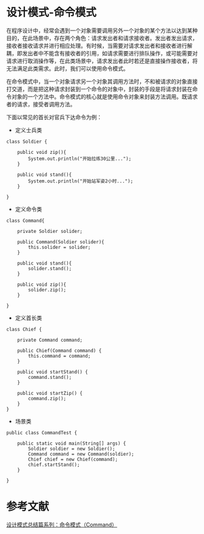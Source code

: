 # 设计模式-命令模式

在程序设计中，经常会遇到一个对象需要调用另外一个对象的某个方法以达到某种目的，在此场景中，存在两个角色：请求发出者和请求接收者。发出者发出请求，接收者接收请求并进行相应处理。有时候，当需要对请求发出者和接收者进行解耦，即发出者中不能含有接收者的引用，如请求需要进行排队操作，或可能需要对请求进行取消操作等，在此类场景中，请求发出者此时若还是直接操作接收者，将无法满足此类需求。此时，我们可以使用命令模式。

在命令模式中，当一个对象请求另一个对象其调用方法时，不和被请求的对象直接打交道，而是把这种请求封装到一个命令的对象中，封装的手段是将请求封装在命令对象的一个方法中。命令模式的核心就是使用命令对象来封装方法调用。既请求者的请求，接受者调用方法。

下面以常见的首长对官兵下达命令为例：

- 定义士兵类

```
class Soldier {
    
    public void zip(){
        System.out.println("开始拉练30公里...");
    }
    
    public void stand(){
        System.out.println("开始站军姿2小时...");
    }

}

```

- 定义命令类

```
class Command{
    
    private Soldier solider;
    
    public Command(Soldier solider){
        this.solider = solider;
    }
    
    public void stand(){
        solider.stand();
    }
    
    public void zip(){
        solider.zip();
    }
    
}

```


- 定义首长类


```
class Chief {

    private Command command;

    public Chief(Command command) {
        this.command = command;
    }

    public void startStand() {
        command.stand();
    }

    public void startZip() {
        command.zip();
    }
}
```

- 场景类

```
public class CommandTest {

    public static void main(String[] args) {
        Soldier soldier = new Soldier();
        Command command = new Command(soldier);
        Chief chief = new Chief(command);
        chief.startStand();
    }

}

```






# 参考文献

[设计模式总结篇系列：命令模式（Command）](http://www.cnblogs.com/lwbqqyumidi/p/3803022.html)